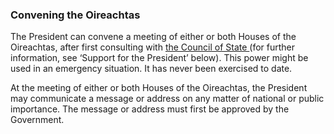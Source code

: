 ###  Convening the Oireachtas

The President can convene a meeting of either or both Houses of the
Oireachtas, after first consulting with [ the Council of State
](https://president.ie/en/the-president/council-of-state) (for further
information, see ‘Support for the President’ below). This power might be used
in an emergency situation. It has never been exercised to date.

At the meeting of either or both Houses of the Oireachtas, the President may
communicate a message or address on any matter of national or public
importance. The message or address must first be approved by the Government.
